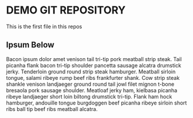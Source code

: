 # DEMO GIT REPOSITORY

This is the first file in this repos

## Ipsum Below

Bacon ipsum dolor amet venison tail tri-tip pork meatball strip steak. Tail picanha flank bacon tri-tip shoulder pancetta sausage alcatra drumstick jerky. Tenderloin ground round strip steak hamburger. Meatball sirloin tongue, salami ribeye rump beef ribs frankfurter shank. Cow strip steak shankle venison landjaeger ground round tail jowl filet mignon t-bone bresaola pork sausage shoulder. Meatloaf jerky ham, kielbasa picanha ribeye landjaeger short loin biltong drumstick tri-tip. Flank ham hock hamburger, andouille tongue burgdoggen beef picanha ribeye sirloin short ribs ball tip beef ribs meatball alcatra.